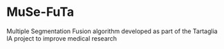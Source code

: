 # MuSe-FuTa
Multiple Segmentation Fusion algorithm developed as part of the Tartaglia IA project to improve medical research
